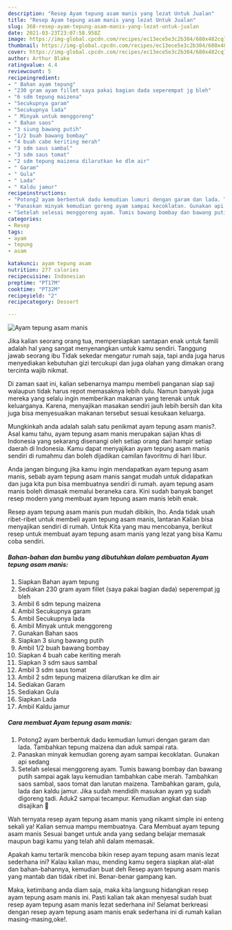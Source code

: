 ```yaml
---
description: "Resep Ayam tepung asam manis yang lezat Untuk Jualan"
title: "Resep Ayam tepung asam manis yang lezat Untuk Jualan"
slug: 368-resep-ayam-tepung-asam-manis-yang-lezat-untuk-jualan
date: 2021-03-23T23:07:58.958Z
image: https://img-global.cpcdn.com/recipes/ec13ece5e3c2b304/680x482cq70/ayam-tepung-asam-manis-foto-resep-utama.jpg
thumbnail: https://img-global.cpcdn.com/recipes/ec13ece5e3c2b304/680x482cq70/ayam-tepung-asam-manis-foto-resep-utama.jpg
cover: https://img-global.cpcdn.com/recipes/ec13ece5e3c2b304/680x482cq70/ayam-tepung-asam-manis-foto-resep-utama.jpg
author: Arthur Blake
ratingvalue: 4.4
reviewcount: 5
recipeingredient:
- " Bahan ayam tepung"
- "230 gram ayam fillet saya pakai bagian dada seperempat jg bleh"
- "6 sdm tepung maizena"
- "Secukupnya garam"
- "Secukupnya lada"
- " Minyak untuk menggoreng"
- " Bahan saos"
- "3 siung bawang putih"
- "1/2 buah bawang bombay"
- "4 buah cabe keriting merah"
- "3 sdm saus sambal"
- "3 sdm saus tomat"
- "2 sdm tepung maizena dilarutkan ke dlm air"
- " Garam"
- " Gula"
- " Lada"
- " Kaldu jamur"
recipeinstructions:
- "Potong2 ayam berbentuk dadu kemudian lumuri dengan garam dan lada. Tambahkan tepung maizena dan aduk sampai rata."
- "Panaskan minyak kemudian goreng ayam sampai kecoklatan. Gunakan api sedang"
- "Setelah selesai menggoreng ayam. Tumis bawang bombay dan bawang putih sampai agak layu kemudian tambahkan cabe merah. Tambahkan saos sambal, saos tomat dan larutan maizena. Tambahkan garam, gula, lada dan kaldu jamur. Jika sudah mendidih masukan ayam yg sudah digoreng tadi. Aduk2 sampai tecampur. Kemudian angkat dan siap disajikan 🤤"
categories:
- Resep
tags:
- ayam
- tepung
- asam

katakunci: ayam tepung asam 
nutrition: 277 calories
recipecuisine: Indonesian
preptime: "PT17M"
cooktime: "PT32M"
recipeyield: "2"
recipecategory: Dessert

---
```



![Ayam tepung asam manis](https://img-global.cpcdn.com/recipes/ec13ece5e3c2b304/680x482cq70/ayam-tepung-asam-manis-foto-resep-utama.jpg)

Jika kalian seorang orang tua, mempersiapkan santapan enak untuk famili adalah hal yang sangat menyenangkan untuk kamu sendiri. Tanggung jawab seorang ibu Tidak sekedar mengatur rumah saja, tapi anda juga harus menyediakan kebutuhan gizi tercukupi dan juga olahan yang dimakan orang tercinta wajib nikmat.

Di zaman  saat ini, kalian sebenarnya mampu membeli panganan siap saji walaupun tidak harus repot memasaknya lebih dulu. Namun banyak juga mereka yang selalu ingin memberikan makanan yang terenak untuk keluarganya. Karena, menyajikan masakan sendiri jauh lebih bersih dan kita juga bisa menyesuaikan makanan tersebut sesuai kesukaan keluarga. 



Mungkinkah anda adalah salah satu penikmat ayam tepung asam manis?. Asal kamu tahu, ayam tepung asam manis merupakan sajian khas di Indonesia yang sekarang disenangi oleh setiap orang dari hampir setiap daerah di Indonesia. Kamu dapat menyajikan ayam tepung asam manis sendiri di rumahmu dan boleh dijadikan camilan favoritmu di hari libur.

Anda jangan bingung jika kamu ingin mendapatkan ayam tepung asam manis, sebab ayam tepung asam manis sangat mudah untuk didapatkan dan juga kita pun bisa membuatnya sendiri di rumah. ayam tepung asam manis boleh dimasak memalui beraneka cara. Kini sudah banyak banget resep modern yang membuat ayam tepung asam manis lebih enak.

Resep ayam tepung asam manis pun mudah dibikin, lho. Anda tidak usah ribet-ribet untuk membeli ayam tepung asam manis, lantaran Kalian bisa menyajikan sendiri di rumah. Untuk Kita yang mau mencobanya, berikut resep untuk membuat ayam tepung asam manis yang lezat yang bisa Kamu coba sendiri.

<!--inarticleads1-->

##### Bahan-bahan dan bumbu yang dibutuhkan dalam pembuatan Ayam tepung asam manis:

1. Siapkan  Bahan ayam tepung
1. Sediakan 230 gram ayam fillet (saya pakai bagian dada) seperempat jg bleh
1. Ambil 6 sdm tepung maizena
1. Ambil Secukupnya garam
1. Ambil Secukupnya lada
1. Ambil  Minyak untuk menggoreng
1. Gunakan  Bahan saos
1. Siapkan 3 siung bawang putih
1. Ambil 1/2 buah bawang bombay
1. Siapkan 4 buah cabe keriting merah
1. Siapkan 3 sdm saus sambal
1. Ambil 3 sdm saus tomat
1. Ambil 2 sdm tepung maizena dilarutkan ke dlm air
1. Sediakan  Garam
1. Sediakan  Gula
1. Siapkan  Lada
1. Ambil  Kaldu jamur




<!--inarticleads2-->

##### Cara membuat Ayam tepung asam manis:

1. Potong2 ayam berbentuk dadu kemudian lumuri dengan garam dan lada. Tambahkan tepung maizena dan aduk sampai rata.
1. Panaskan minyak kemudian goreng ayam sampai kecoklatan. Gunakan api sedang
1. Setelah selesai menggoreng ayam. Tumis bawang bombay dan bawang putih sampai agak layu kemudian tambahkan cabe merah. Tambahkan saos sambal, saos tomat dan larutan maizena. Tambahkan garam, gula, lada dan kaldu jamur. Jika sudah mendidih masukan ayam yg sudah digoreng tadi. Aduk2 sampai tecampur. Kemudian angkat dan siap disajikan 🤤




Wah ternyata resep ayam tepung asam manis yang nikamt simple ini enteng sekali ya! Kalian semua mampu membuatnya. Cara Membuat ayam tepung asam manis Sesuai banget untuk anda yang sedang belajar memasak maupun bagi kamu yang telah ahli dalam memasak.

Apakah kamu tertarik mencoba bikin resep ayam tepung asam manis lezat sederhana ini? Kalau kalian mau, mending kamu segera siapkan alat-alat dan bahan-bahannya, kemudian buat deh Resep ayam tepung asam manis yang mantab dan tidak ribet ini. Benar-benar gampang kan. 

Maka, ketimbang anda diam saja, maka kita langsung hidangkan resep ayam tepung asam manis ini. Pasti kalian tak akan menyesal sudah buat resep ayam tepung asam manis lezat sederhana ini! Selamat berkreasi dengan resep ayam tepung asam manis enak sederhana ini di rumah kalian masing-masing,oke!.

